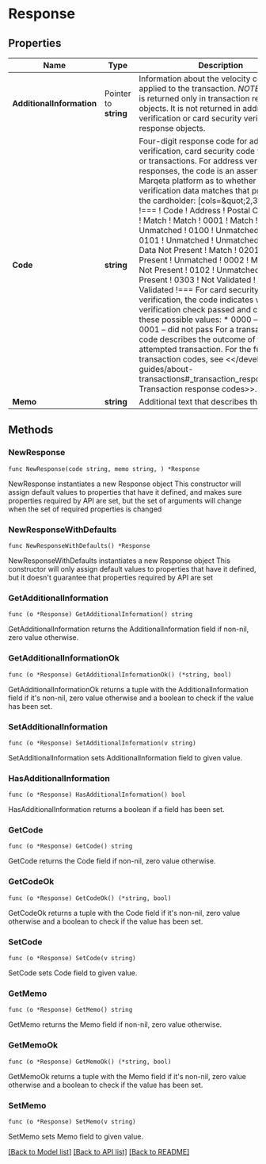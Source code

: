 # Response

## Properties

Name | Type | Description | Notes
------------ | ------------- | ------------- | -------------
**AdditionalInformation** | Pointer to **string** | Information about the velocity control applied to the transaction.  *NOTE:* This field is returned only in transaction response objects. It is not returned in address verification or card security verification response objects. | [optional] 
**Code** | **string** | Four-digit response code for address verification, card security code verification, or transactions.  For address verification responses, the code is an assertion by the Marqeta platform as to whether its address verification data matches that provided by the cardholder:  [cols&#x3D;\&quot;2,3,3\&quot;] !&#x3D;&#x3D;&#x3D; ! Code ! Address ! Postal Code  ! 0000 ! Match ! Match  ! 0001 ! Match ! Unmatched  ! 0100 ! Unmatched ! Match  ! 0101 ! Unmatched ! Unmatched  ! 0200 ! Data Not Present ! Match  ! 0201 ! Data Not Present ! Unmatched  ! 0002 ! Match ! Data Not Present  ! 0102 ! Unmatched ! Data Not Present  ! 0303 ! Not Validated ! Not Validated !&#x3D;&#x3D;&#x3D;  For card security verification, the code indicates whether the verification check passed and can have these possible values:  * 0000 – passed * 0001 – did not pass  For a transaction, the code describes the outcome of the attempted transaction. For the full list of transaction codes, see &lt;&lt;/developer-guides/about-transactions#_transaction_response_codes, Transaction response codes&gt;&gt;. | 
**Memo** | **string** | Additional text that describes the response. | 

## Methods

### NewResponse

`func NewResponse(code string, memo string, ) *Response`

NewResponse instantiates a new Response object
This constructor will assign default values to properties that have it defined,
and makes sure properties required by API are set, but the set of arguments
will change when the set of required properties is changed

### NewResponseWithDefaults

`func NewResponseWithDefaults() *Response`

NewResponseWithDefaults instantiates a new Response object
This constructor will only assign default values to properties that have it defined,
but it doesn't guarantee that properties required by API are set

### GetAdditionalInformation

`func (o *Response) GetAdditionalInformation() string`

GetAdditionalInformation returns the AdditionalInformation field if non-nil, zero value otherwise.

### GetAdditionalInformationOk

`func (o *Response) GetAdditionalInformationOk() (*string, bool)`

GetAdditionalInformationOk returns a tuple with the AdditionalInformation field if it's non-nil, zero value otherwise
and a boolean to check if the value has been set.

### SetAdditionalInformation

`func (o *Response) SetAdditionalInformation(v string)`

SetAdditionalInformation sets AdditionalInformation field to given value.

### HasAdditionalInformation

`func (o *Response) HasAdditionalInformation() bool`

HasAdditionalInformation returns a boolean if a field has been set.

### GetCode

`func (o *Response) GetCode() string`

GetCode returns the Code field if non-nil, zero value otherwise.

### GetCodeOk

`func (o *Response) GetCodeOk() (*string, bool)`

GetCodeOk returns a tuple with the Code field if it's non-nil, zero value otherwise
and a boolean to check if the value has been set.

### SetCode

`func (o *Response) SetCode(v string)`

SetCode sets Code field to given value.


### GetMemo

`func (o *Response) GetMemo() string`

GetMemo returns the Memo field if non-nil, zero value otherwise.

### GetMemoOk

`func (o *Response) GetMemoOk() (*string, bool)`

GetMemoOk returns a tuple with the Memo field if it's non-nil, zero value otherwise
and a boolean to check if the value has been set.

### SetMemo

`func (o *Response) SetMemo(v string)`

SetMemo sets Memo field to given value.



[[Back to Model list]](../README.md#documentation-for-models) [[Back to API list]](../README.md#documentation-for-api-endpoints) [[Back to README]](../README.md)


